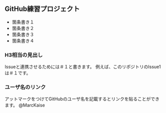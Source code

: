## GitHub練習プロジェクト

- 箇条書き１
- 箇条書き２
- 箇条書き３
- 箇条書き４

### H3相当の見出し

Issueと連携させるためには＃１と書きます。
例えば、このリポジトリのIssue1は＃１です。

### ユーザ名のリンク

アットマークをつけてGitHubのユーザ名を記載するとリンクを貼ることができます。
@MarcKaise
